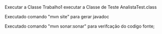 Executar a Classe Trabalho1
executar a Classe de Teste AnalistaTest.class


Executado comando "mvn site" para gerar javadoc

Executado comando "mvn sonar:sonar" para verifcação do codigo fonte;
